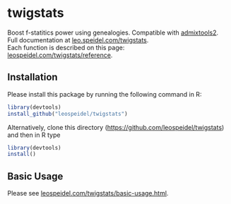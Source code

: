 # twigstats

Boost f-statitics power using genealogies. Compatible with [admixtools2](https://uqrmaie1.github.io/admixtools/index.html).<br/>
Full documentation at [leo.speidel.com/twigstats](https://leo.speidel.com/twigstats).<br/>
Each function is described on this page: [leospeidel.com/twigstats/reference](https://leospeidel.com/twigstats_old/reference).

## Installation

Please install this package by running the following command in R:
```R
library(devtools)
install_github("leospeidel/twigstats")
```

Alternatively, clone this directory (https://github.com/leospeidel/twigstats) and then in R type
```R
library(devtools)
install()
```

## Basic Usage

Please see [leospeidel.com/twigstats/basic-usage.html](https://leospeidel.com/twigstats/basic-usage.html).

